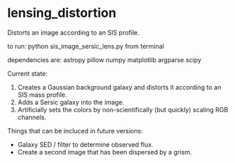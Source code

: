 # lensing_distortion
Distorts an image according to an SIS profile.

to run: python sis_image_sersic_lens.py from terminal

dependencies are:
astropy
pillow
numpy
matplotlib
argparse
scipy

Current state:
1. Creates a Gaussian background galaxy and distorts it according to an SIS mass profile.
2. Adds a Sersic galaxy into the image.
3. Artificially sets the colors by non-scientifically (but quickly) scaling RGB channels.

Things that can be incluced in future versions:
- Galaxy SED / filter to determine observed flux.
- Create a second image that has been dispersed by a grism.
